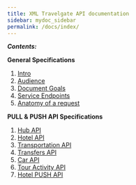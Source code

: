 ```yaml
---
title: XML Travelgate API documentation
sidebar: mydoc_sidebar
permalink: /docs/index/
---
```









___Contents:___ 

**General Specifications** 

1. [Intro](/docs/intro/)
2. [Audience](/docs/audience/)
3. [Document Goals](/docs/documents-goals/)
4. [Service Endpoints](/docs/service-endpoints/)
5. [Anatomy of a request](/docs/anatomy-request/)


**PULL & PUSH API Specifications**

1. [Hub API](/docs/hub/index)
2. [Hotel API](/docs/hotel/index)
3. [Transportation API](/docs/transportation/index)
4. [Transfers API](/docs/transfers/index)
5. [Car API](/docs/car/index) 
6. [Tour Activity API](/docs/activities/index)
7. [Hotel PUSH API](/docs/hotel-push/index)
